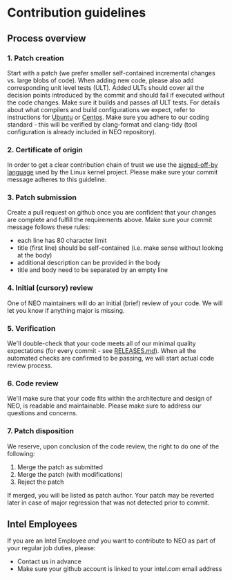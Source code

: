 # Contribution guidelines

## Process overview

### 1. Patch creation

Start with a patch (we prefer smaller self-contained incremental changes vs. large blobs of code).
When adding new code, please also add corresponding unit level tests (ULT). Added ULTs should cover
all the decision points introduced by the commit and should fail if executed without the code changes.
Make sure it builds and passes _all_ ULT tests. For details about what compilers and build configurations
we expect, refer to instructions for [Ubuntu](https://github.com/intel/compute-runtime/blob/master/documentation/BUILD_Ubuntu.md)
or [Centos](https://github.com/intel/compute-runtime/blob/master/documentation/BUILD_Centos.md).
Make sure you adhere to our coding standard - this will be verified by clang-format and clang-tidy
(tool configuration is already included in NEO repository).

### 2. Certificate of origin
In order to get a clear contribution chain of trust we use the [signed-off-by language](https://01.org/community/signed-process) used by the Linux kernel project. 
Please make sure your commit message adheres to this guideline.

### 3. Patch submission

Create a pull request on github once you are confident that your changes are complete and fulfill
the requirements above. Make sure your commit message follows these rules:
* each line has 80 character limit
* title (first line) should be self-contained (i.e. make sense without looking at the body)
* additional description can be provided in the body
* title and body need to be separated by an empty line

### 4. Initial (cursory) review

One of NEO maintainers will do an initial (brief) review of your code. We will let you know if anything major is missing.

### 5. Verification

We'll double-check that your code meets all of our minimal quality expectations (for every commit - see [RELEASES.md](https://github.com/intel/compute-runtime/blob/master/documentation/RELEASES.md)).
When all the automated checks are confirmed to be passing, we will start actual code review process.

### 6. Code review

We'll make sure that your code fits within the architecture and design of NEO, is readable and maintainable. Please make sure to address our questions and concerns. 

### 7. Patch disposition

We reserve, upon conclusion of the code review, the right to do one of the following:
1. Merge the patch as submitted
2. Merge the patch (with modifications)
3. Reject the patch

If merged, you will be listed as patch author.
Your patch may be reverted later in case of major regression that was not detected prior to commit.

## Intel Employees

If you are an Intel Employee *and* you want to contribute to NEO as part of your regular job duties, please:
* Contact us in advance
* Make sure your github account is linked to your intel.com email address

